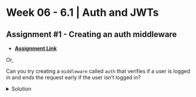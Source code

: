 # **Week 06 - 6.1 | Auth and JWTs**

## Assignment #1 - Creating an auth middleware

- [**Assignment Link**](https://petal-estimate-4e9.notion.site/Assignment-Creating-an-auth-middleware-bb126573a45742469fb9db0f02940186)

Or,

Can you try creating a `middleware` called `auth` that verifies if a user is logged in and ends the request early if the user isn’t logged in?

<details>
<summary>Solution</summary>

```js
function auth(req, res, next) {
    const token = req.headers.authorization;

    if (token) {
        jwt.verify(token, JWT_SECRET, (err, decoded) => {
            if (err) {
                res.status(401).send({
                    message: "Unauthorized"
                })
            } else {
                req.user = decoded;
                next();
            }
        })
    } else {
        res.status(401).send({
            message: "Unauthorized"
        })
    }
}

app.get("/me", auth, (req, res) => {
    const user = req.user;

    res.send({
        username: user.username
    })
});
```
</details>